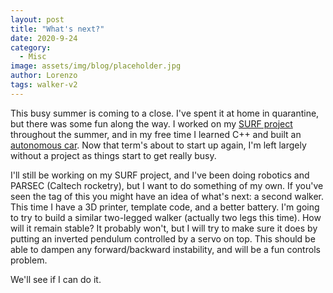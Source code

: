 ```yaml
---
layout: post
title: "What's next?"
date: 2020-9-24
category:
  - Misc
image: assets/img/blog/placeholder.jpg
author: Lorenzo
tags: walker-v2
---
```


This busy summer is coming to a close. I've spent it at home in quarantine, but there was some fun along the way. I worked on my [SURF project](/projects/ankle-exo) throughout the summer, and in my free time I learned C++ and built an [autonomous car](/projects/autocar). Now that term's about to start up again, I'm left largely without a project as things start to get really busy.

I'll still be working on my SURF project, and I've been doing robotics and PARSEC (Caltech rocketry), but I want to do something of my own. If you've seen the tag of this you might have an idea of what's next: a second walker. This time I have a 3D printer, template code, and a better battery. I'm going to try to build a similar two-legged walker (actually two legs this time). How will it remain stable? It probably won't, but I will try to make sure it does by putting an inverted pendulum controlled by a servo on top. This should be able to dampen any forward/backward instability, and will be a fun controls problem.

We'll see if I can do it.
